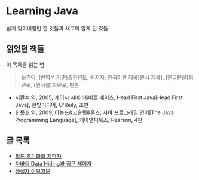 # Learning Java 

쉽게 잊어버릴만 한 것들과 새로이 알게 된 것들

## 읽었던 책들

이 목록을 읽는 법

> 옮긴이, (번역본 기준)출판년도, 원저자, 한국어판 제목[원서 제목], (한글판을)펴낸곳, (원서를)펴낸곳, 판본

- 서환수 역, 2005, 케이시 시에라&버트 베이츠, Head First Java[Head First Java], 한빛미디어, O'Reily, 초판
- 한동호 역, 2009, 아놀드&고슬링&홈즈, 자바 프로그래밍 언어[The Java Programming Language], 케이앤피북스, Pearson, 4판

## 글 목록

- [필드 초기화와 제한자](Fields.md)
- [자바의 Data Hiding과 접근 제어자](Data-Hiding-and-Access-Modifier.md)
- [생성자 이모저모](Constructor.md)
